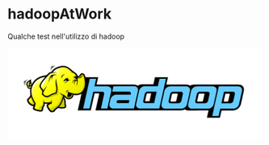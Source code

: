 # hadoopAtWork
Qualche test nell'utilizzo di hadoop

<div align="center">
	<img src="https://github.com/mariocuomo/hadoopAtWork/blob/main/img/hadoop-logo.png">
</div>
